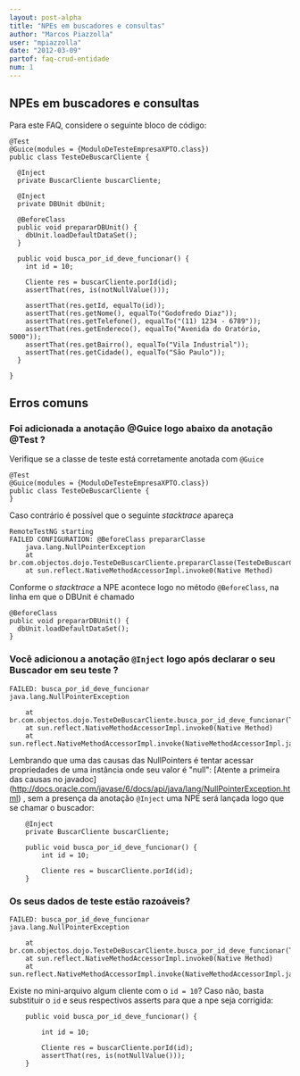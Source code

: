 ```yaml
---
layout: post-alpha
title: "NPEs em buscadores e consultas"
author: "Marcos Piazzolla"
user: "mpiazzolla"
date: "2012-03-09"
partof: faq-crud-entidade
num: 1
---
```


## NPEs em buscadores e consultas

Para este FAQ, considere o seguinte bloco de código:

    @Test
    @Guice(modules = {ModuloDeTesteEmpresaXPTO.class})
    public class TesteDeBuscarCliente {

      @Inject
	  private BuscarCliente buscarCliente;
	  
	  @Inject
	  private DBUnit dbUnit;
	  
	  @BeforeClass
	  public void prepararDBUnit() {
	    dbUnit.loadDefaultDataSet();
	  }
	  
      public void busca_por_id_deve_funcionar() {
        int id = 10;
          
        Cliente res = buscarCliente.porId(id);
        assertThat(res, is(notNullValue()));
        
        assertThat(res.getId, equalTo(id));
        assertThat(res.getNome(), equalTo("Godofredo Diaz"));
        assertThat(res.getTelefone(), equalTo("(11) 1234 - 6789"));
        assertThat(res.getEndereco(), equalTo("Avenida do Oratório, 5000"));
        assertThat(res.getBairro(), equalTo("Vila Industrial"));
        assertThat(res.getCidade(), equalTo("São Paulo"));
	  }
      
    }
    
## Erros comuns

### Foi adicionada a anotação @Guice logo abaixo da anotação @Test ? 

Verifique se a classe de teste está corretamente anotada com `@Guice`  

    @Test
    @Guice(modules = {ModuloDeTesteEmpresaXPTO.class})
    public class TesteDeBuscarCliente {
    }
    
Caso contrário é possível que o seguinte _stacktrace_ apareça

	RemoteTestNG starting
	FAILED CONFIGURATION: @BeforeClass prepararClasse
		java.lang.NullPointerException
		at br.com.objectos.dojo.TesteDeBuscarCliente.prepararClasse(TesteDeBuscarCliente.java:42)
		at sun.reflect.NativeMethodAccessorImpl.invoke0(Native Method)

Conforme o _stacktrace_ a NPE acontece logo no método `@BeforeClass`, na linha 
em que o DBUnit é chamado

    @BeforeClass
    public void prepararDBUnit() {
      dbUnit.loadDefaultDataSet();
    }
 	

### Você adicionou a anotação `@Inject` logo após declarar o seu Buscador em seu teste ?
 
 	FAILED: busca_por_id_deve_funcionar
	java.lang.NullPointerException
	
	 	at br.com.objectos.dojo.TesteDeBuscarCliente.busca_por_id_deve_funcionar(TesteDeBuscarCliente.java:47)
 		at sun.reflect.NativeMethodAccessorImpl.invoke0(Native Method)
		at sun.reflect.NativeMethodAccessorImpl.invoke(NativeMethodAccessorImpl.java:56)
 
Lembrando que uma das causas das NullPointers é tentar acessar propriedades de uma instância onde seu
valor é "null": [Atente a primeira das causas no javadoc] (http://docs.oracle.com/javase/6/docs/api/java/lang/NullPointerException.html)
, sem a presença da anotação `@Inject` uma NPE será lançada logo que se chamar o buscador:
  
		@Inject
		private BuscarCliente buscarCliente;
		 
		public void busca_por_id_deve_funcionar() {
			int id = 10;
		
			Cliente res = buscarCliente.porId(id);
		}
	

### Os seus dados de teste estão razoáveis?

 	FAILED: busca_por_id_deve_funcionar
	java.lang.NullPointerException
	
	 	at br.com.objectos.dojo.TesteDeBuscarCliente.busca_por_id_deve_funcionar(TesteDeBuscarCliente.java:62)
 		at sun.reflect.NativeMethodAccessorImpl.invoke0(Native Method)
		at sun.reflect.NativeMethodAccessorImpl.invoke(NativeMethodAccessorImpl.java:39)
		
Existe no mini-arquivo algum cliente com o `id = 10`? Caso não, basta substituir o `id` e seus respectivos
asserts para que a npe seja corrigida: 
		
		public void busca_por_id_deve_funcionar() {
		
			int id = 10;
		
			Cliente res = buscarCliente.porId(id);
			assertThat(res, is(notNullValue()));
		}
